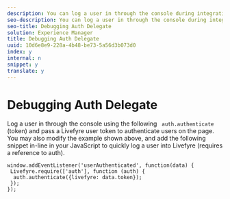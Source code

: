 ```yaml
---
description: You can log a user in through the console during integration and testing to debug authorization.
seo-description: You can log a user in through the console during integration and testing to debug authorization.
seo-title: Debugging Auth Delegate
solution: Experience Manager
title: Debugging Auth Delegate
uuid: 10d6e8e9-228a-4b48-be73-5a56d3b073d0
index: y
internal: n
snippet: y
translate: y
---
```


# Debugging Auth Delegate

Log a user in through the console using the following ` auth.authenticate` (token) and pass a Livefyre user token to authenticate users on the page.
You may also modify the example shown above, and add the following snippet in-line in your JavaScript to quickly log a user into Livefyre (requires a reference to auth).

```
window.addEventListener('userAuthenticated', function(data) { 
 Livefyre.require(['auth'], function (auth) { 
  auth.authenticate({livefyre: data.token}); 
 }); 
});
```
